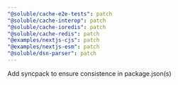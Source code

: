 ```yaml
---
"@soluble/cache-e2e-tests": patch
"@soluble/cache-interop": patch
"@soluble/cache-ioredis": patch
"@soluble/cache-redis": patch
"@examples/nextjs-cjs": patch
"@examples/nextjs-esm": patch
"@soluble/dsn-parser": patch
---
```


Add syncpack to ensure consistence in package.json(s)
